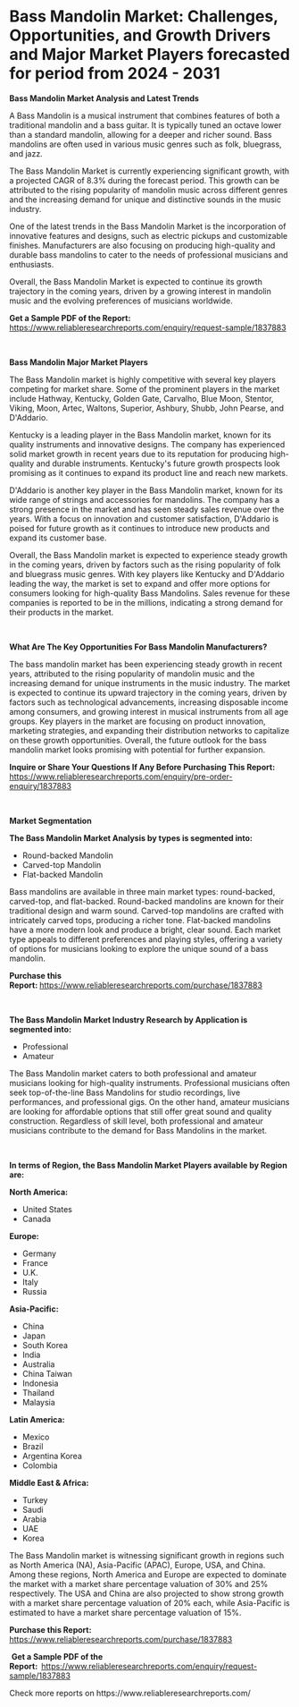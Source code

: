 <p><h1>Bass Mandolin Market: Challenges, Opportunities, and Growth Drivers and Major Market Players forecasted for period from 2024 - 2031</h1></p><p><strong>Bass Mandolin Market Analysis and Latest Trends</strong></p>
<p><p>A Bass Mandolin is a musical instrument that combines features of both a traditional mandolin and a bass guitar. It is typically tuned an octave lower than a standard mandolin, allowing for a deeper and richer sound. Bass mandolins are often used in various music genres such as folk, bluegrass, and jazz.</p><p>The Bass Mandolin Market is currently experiencing significant growth, with a projected CAGR of 8.3% during the forecast period. This growth can be attributed to the rising popularity of mandolin music across different genres and the increasing demand for unique and distinctive sounds in the music industry.</p><p>One of the latest trends in the Bass Mandolin Market is the incorporation of innovative features and designs, such as electric pickups and customizable finishes. Manufacturers are also focusing on producing high-quality and durable bass mandolins to cater to the needs of professional musicians and enthusiasts.</p><p>Overall, the Bass Mandolin Market is expected to continue its growth trajectory in the coming years, driven by a growing interest in mandolin music and the evolving preferences of musicians worldwide.</p></p>
<p><strong>Get a Sample PDF of the Report:&nbsp;</strong> <a href="https://www.reliableresearchreports.com/enquiry/request-sample/1837883">https://www.reliableresearchreports.com/enquiry/request-sample/1837883</a></p>
<p>&nbsp;</p>
<p><strong>Bass Mandolin Major Market Players</strong></p>
<p><p>The Bass Mandolin market is highly competitive with several key players competing for market share. Some of the prominent players in the market include Hathway, Kentucky, Golden Gate, Carvalho, Blue Moon, Stentor, Viking, Moon, Artec, Waltons, Superior, Ashbury, Shubb, John Pearse, and D'Addario. </p><p>Kentucky is a leading player in the Bass Mandolin market, known for its quality instruments and innovative designs. The company has experienced solid market growth in recent years due to its reputation for producing high-quality and durable instruments. Kentucky's future growth prospects look promising as it continues to expand its product line and reach new markets.</p><p>D'Addario is another key player in the Bass Mandolin market, known for its wide range of strings and accessories for mandolins. The company has a strong presence in the market and has seen steady sales revenue over the years. With a focus on innovation and customer satisfaction, D'Addario is poised for future growth as it continues to introduce new products and expand its customer base.</p><p>Overall, the Bass Mandolin market is expected to experience steady growth in the coming years, driven by factors such as the rising popularity of folk and bluegrass music genres. With key players like Kentucky and D'Addario leading the way, the market is set to expand and offer more options for consumers looking for high-quality Bass Mandolins. Sales revenue for these companies is reported to be in the millions, indicating a strong demand for their products in the market.</p></p>
<p>&nbsp;</p>
<p><strong>What Are The Key Opportunities For Bass Mandolin Manufacturers?</strong></p>
<p><p>The bass mandolin market has been experiencing steady growth in recent years, attributed to the rising popularity of mandolin music and the increasing demand for unique instruments in the music industry. The market is expected to continue its upward trajectory in the coming years, driven by factors such as technological advancements, increasing disposable income among consumers, and growing interest in musical instruments from all age groups. Key players in the market are focusing on product innovation, marketing strategies, and expanding their distribution networks to capitalize on these growth opportunities. Overall, the future outlook for the bass mandolin market looks promising with potential for further expansion.</p></p>
<p><strong>Inquire or Share Your Questions If Any Before Purchasing This Report:</strong> <a href="https://www.reliableresearchreports.com/enquiry/pre-order-enquiry/1837883">https://www.reliableresearchreports.com/enquiry/pre-order-enquiry/1837883</a></p>
<p>&nbsp;</p>
<p><strong>Market Segmentation</strong></p>
<p><strong>The Bass Mandolin Market Analysis by types is segmented into:</strong></p>
<p><ul><li>Round-backed Mandolin</li><li>Carved-top Mandolin</li><li>Flat-backed Mandolin</li></ul></p>
<p><p>Bass mandolins are available in three main market types: round-backed, carved-top, and flat-backed. Round-backed mandolins are known for their traditional design and warm sound. Carved-top mandolins are crafted with intricately carved tops, producing a richer tone. Flat-backed mandolins have a more modern look and produce a bright, clear sound. Each market type appeals to different preferences and playing styles, offering a variety of options for musicians looking to explore the unique sound of a bass mandolin.</p></p>
<p><strong>Purchase this Report:&nbsp;</strong><a href="https://www.reliableresearchreports.com/purchase/1837883">https://www.reliableresearchreports.com/purchase/1837883</a></p>
<p>&nbsp;</p>
<p><strong>The Bass Mandolin Market Industry Research by Application is segmented into:</strong></p>
<p><ul><li>Professional</li><li>Amateur</li></ul></p>
<p><p>The Bass Mandolin market caters to both professional and amateur musicians looking for high-quality instruments. Professional musicians often seek top-of-the-line Bass Mandolins for studio recordings, live performances, and professional gigs. On the other hand, amateur musicians are looking for affordable options that still offer great sound and quality construction. Regardless of skill level, both professional and amateur musicians contribute to the demand for Bass Mandolins in the market.</p></p>
<p>&nbsp;</p>
<p><strong>In terms of Region, the Bass Mandolin Market Players available by Region are:</strong></p>
<p>
    <p> <strong> North America: </strong>
        <ul>
            <li>United States</li>
            <li>Canada</li>
        </ul>
        </p> 
    <p> <strong> Europe: </strong>
        <ul>
            <li>Germany</li>
            <li>France</li>
            <li>U.K.</li>
            <li>Italy</li>
            <li>Russia</li>
        </ul>
        </p> 
    <p> <strong> Asia-Pacific: </strong>
        <ul>
            <li>China</li>
            <li>Japan</li>
            <li>South Korea</li>
            <li>India</li>
            <li>Australia</li>
            <li>China Taiwan</li>
            <li>Indonesia</li>
            <li>Thailand</li>
            <li>Malaysia</li>
        </ul>
        </p> 
    <p> <strong> Latin America: </strong>
        <ul>
            <li>Mexico</li>
            <li>Brazil</li>
            <li>Argentina Korea</li>
            <li>Colombia</li>
        </ul>
        </p> 
    <p> <strong> Middle East & Africa: </strong>
        <ul>
            <li>Turkey</li>
            <li>Saudi</li>
            <li>Arabia</li>
            <li>UAE</li>
            <li>Korea</li>
        </ul>
    </p>
    </p>
<p><p>The Bass Mandolin market is witnessing significant growth in regions such as North America (NA), Asia-Pacific (APAC), Europe, USA, and China. Among these regions, North America and Europe are expected to dominate the market with a market share percentage valuation of 30% and 25% respectively. The USA and China are also projected to show strong growth with a market share percentage valuation of 20% each, while Asia-Pacific is estimated to have a market share percentage valuation of 15%.</p></p>
<p><strong>Purchase this Report: </strong><a href="https://www.reliableresearchreports.com/purchase/1837883">https://www.reliableresearchreports.com/purchase/1837883</a></p>
<p>&nbsp;<strong>Get a Sample PDF of the Report:&nbsp;&nbsp;</strong><a href="https://www.reliableresearchreports.com/enquiry/request-sample/1837883">https://www.reliableresearchreports.com/enquiry/request-sample/1837883</a></p>
<p><strong></strong></p>
<p>Check more reports on https://www.reliableresearchreports.com/</p>